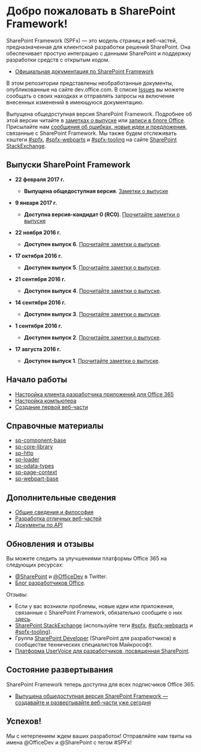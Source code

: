 # <a name="welcome-to-the-sharepoint-framework-"></a>Добро пожаловать в SharePoint Framework!

SharePoint Framework (SPFx) — это модель страниц и веб-частей, предназначенная для клиентской разработки решений SharePoint. Она обеспечивает простую интеграцию с данными SharePoint и поддержку разработки средств с открытым кодом.

* [Официальная документация по SharePoint Framework](http://dev.office.com/sharepoint/docs/spfx/sharepoint-framework-overview)

В этом репозитории представлены необработанные документы, опубликованные на сайте dev.office.com. В списке [Issues]((https://github.com/SharePoint/sp-dev-docs/issues)) вы можете сообщать о своих находках и отправлять запросы на включение внесенных изменений в имеющуюся документацию. 

Выпущена общедоступная версия SharePoint Framework. Подробнее об этой версии читайте в [заметках о выпуске](https://github.com/SharePoint/sp-dev-docs/wiki/Release-Notes-GA) или [записи в блоге Office](https://blogs.office.com/2017/02/23/sharepoint-framework-reaches-general-availability-build-and-deploy-engaging-web-parts-today/). Присылайте нам [сообщения об ошибках, новые идеи и предложения](https://github.com/SharePoint/sp-dev-docs/issues), связанные с SharePoint Framework. Мы также будем отслеживать хэштеги [#spfx](http://sharepoint.stackexchange.com/tags/spfx/), [#spfx-webparts](http://sharepoint.stackexchange.com/tags/spfx-webparts/) и [#spfx-tooling](http://sharepoint.stackexchange.com/tags/spfx-tooling/) на сайте [SharePoint StackExchange](http://sharepoint.stackexchange.com/).

## <a name="sharepoint-framework-releases"></a>Выпуски SharePoint Framework

* **22 февраля 2017 г.**
   *  **Выпущена общедоступная версия**.  [Заметки о выпуске](https://github.com/SharePoint/sp-dev-docs/wiki/Release-Notes-GA)

* **9 января 2017 г.**
   *  **Доступна версия-кандидат 0 (RC0)**.  [Прочитайте заметки о выпуске](https://github.com/SharePoint/sp-dev-docs/wiki/Release-Notes-RC0)

* **22 ноября 2016 г.**
   *  **Доступен выпуск 6**.  [Прочитайте заметки о выпуске](https://github.com/SharePoint/sp-dev-docs/wiki/Release-Notes-Drop-6).

* **17 октября 2016 г.**
   *  **Доступен выпуск 5**.  [Прочитайте заметки о выпуске](https://github.com/SharePoint/sp-dev-docs/wiki/Release-Notes-Drop-5).

* **21 сентября 2016 г.**
   *  **Доступен выпуск 4**.  [Прочитайте заметки о выпуске](https://github.com/SharePoint/sp-dev-docs/wiki/Release-Notes-Drop-4-and-MDL2).

* **14 сентября 2016 г.**
   *  **Доступен выпуск 3**.  [Прочитайте заметки о выпуске](https://github.com/SharePoint/sp-dev-docs/wiki/Release-Notes-Drop-3).
   
* **1 сентября 2016 г.**
   * **Доступен выпуск 2**.  [Прочитайте заметки о выпуске](https://github.com/SharePoint/sp-dev-docs/wiki/Release-Notes-Drop-2).

* **17 августа 2016 г.**
   * **Доступен выпуск 1**.  [Прочитайте заметки о выпуске](https://github.com/SharePoint/sp-dev-docs/wiki/Drop-1).
   
## <a name="get-started"></a>Начало работы

* [Настройка клиента разработчика приложений для Office 365](http://dev.office.com/sharepoint/docs/spfx/set-up-your-developer-tenant)
* [Настройка компьютера](http://dev.office.com/sharepoint/docs/spfx/set-up-your-development-environment)
* [Создание первой веб-части](http://dev.office.com/sharepoint/docs/spfx/web-parts/get-started/build-a-hello-world-web-part)

## <a name="reference"></a>Справочные материалы
* [sp-component-base](reference/spfx/sp-component-base-module.md)
* [sp-core-library](reference/spfx/sp-core-library-module.md)
* [sp-http](reference/spfx/sp-http-module.md)
* [sp-loader](reference/spfx/sp-loader-module.md)
* [sp-odata-types](reference/spfx/sp-odata-types-module.md)
* [sp-page-context](reference/spfx/sp-page-context-module.md)
* [sp-webpart-base](reference/spfx/sp-webpart-base-module.md)

## <a name="learn-more"></a>Дополнительные сведения

* [Общие сведения и философия](http://dev.office.com/sharepoint/docs/spfx/sharepoint-framework-overview)
* [Разработка отличных веб-частей](http://dev.office.com/sharepoint/docs/spfx/web-parts/basics/design-considerations-for-web-parts)
* [Документы по API](https://sharepoint.github.io/)

## <a name="updates--feedback"></a>Обновления и отзывы

Вы можете следить за улучшениями платформы Office 365 на следующих ресурсах:

* [@SharePoint](https://twitter.com/sharepoint) и [@OfficeDev](https://twitter.com/officedev) в Twitter.
* [Блог разработчиков Office](http://dev.office.com/blogs).

Отзывы:

* Если у вас возникли проблемы, новые идеи или приложения, связанные с SharePoint Framework, обязательно сообщите о них [здесь](https://github.com/SharePoint/sp-dev-docs/issues).
* [SharePoint StackExchange](http://sharepoint.stackexchange.com/) (используйте теги [#spfx](http://sharepoint.stackexchange.com/tags/spfx/), [#spfx-webparts](http://sharepoint.stackexchange.com/tags/spfx-webparts/) и [#spfx-tooling](http://sharepoint.stackexchange.com/tags/spfx-tooling/)).
* Группа [SharePoint Developer](https://techcommunity.microsoft.com/t5/SharePoint-Developer/bd-p/SharePointDev) (SharePoint для разработчиков) в сообществе технических специалистов Майкрософт.
* [Платформа UserVoice для разработчиков, посвященная SharePoint](https://sharepoint.uservoice.com/forums/329220-sharepoint-dev-platform).

## <a name="deployment-status"></a>Состояние развертывания
SharePoint Framework теперь доступна для всех подписчиков Office 365.

- [Выпущена общедоступная версия SharePoint Framework — создавайте и развертывайте веб-части уже сегодня](https://blogs.office.com/2017/02/23/sharepoint-framework-reaches-general-availability-build-and-deploy-engaging-web-parts-today/)

## <a name="have-fun"></a>Успехов!

Мы с нетерпением ждем ваших разработок! Отправляйте нам твиты на имена @OfficeDev и @SharePoint с тегом #SPFx!
